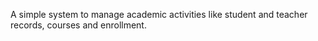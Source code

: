 A simple system to manage academic activities like student and teacher records, courses and enrollment.
